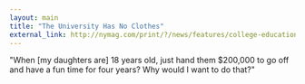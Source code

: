 ```yaml
---
layout: main
title: "The University Has No Clothes"
external_link: http://nymag.com/print/?/news/features/college-education-2011-5/
---
```

"When [my daughters are] 18 years old, just hand them $200,000 to go off and
have a fun time for four years? Why would I want to do that?"

